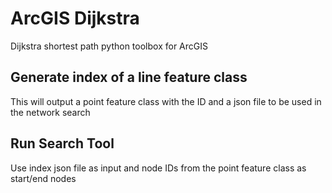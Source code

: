 # ArcGIS Dijkstra
Dijkstra shortest path python toolbox for ArcGIS

## Generate index of a line feature class
This will output a point feature class with the ID and a json file to be used in the network search

## Run Search Tool
Use index json file as input and node IDs from the point feature class as start/end nodes
